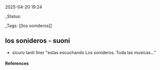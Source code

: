 2025-04-20 19:24

_Status: 

_Tags: [[los sonideros]]

## los sonideros - suoni
- sicuro tanti liner "estas escuchando Los sonideros. Toda las musicas..."
#### References




